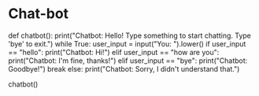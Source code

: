 # Chat-bot
def chatbot():
    print("Chatbot: Hello! Type something to start chatting. Type 'bye' to exit.")
    while True:
        user_input = input("You: ").lower()
        if user_input == "hello":
            print("Chatbot: Hi!")
        elif user_input == "how are you":
            print("Chatbot: I'm fine, thanks!")
        elif user_input == "bye":
            print("Chatbot: Goodbye!")
            break
        else:
            print("Chatbot: Sorry, I didn't understand that.")

chatbot()
